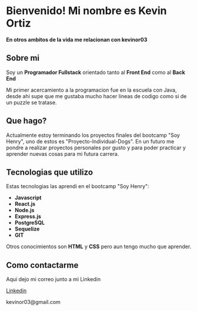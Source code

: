 <h1>Bienvenido! Mi nombre es Kevin Ortiz</h1>
<p><b>En otros ambitos de la vida me relacionan con kevinor03</b></p>

<h2>Sobre mi</h2>
<p> Soy un <b>Programador Fullstack</b> orientado tanto al <b>Front End</b> como al <b>Back End</b></p>
<p> Mi primer acercamiento a la programacion fue en la escuela con Java, desde ahi supe que me gustaba mucho hacer lineas de codigo como si de un puzzle se tratase.</p>

<h2>Que hago?</h2>
<p>Actualmente estoy terminando los proyectos finales del bootcamp "Soy Henry", uno de estos es "Proyecto-Individual-Dogs". En un futuro me pondre a realizar proyectos personales por gusto y para poder practicar y aprender nuevas cosas para mi futura carrera.</p>

<h2>Tecnologias que utilizo</h2>
<p>Estas tecnologias las aprendi en el bootcamp "Soy Henry":</p>
<ul>
  <li type="disc"><b>Javascript</b></li>
  <li type="disc"><b>React.js</b></li>
  <li type="disc"><b>Node.js</b></li>
  <li type="disc"><b>Express.js</b></li>
  <li type="disc"><b>PostgreSQL</b></li>
  <li type="disc"><b>Sequelize</b></li>
  <li type="disc"><b>GIT</b></li>
</ul>
<p>Otros conocimientos son <b>HTML</b> y <b>CSS</b> pero aun tengo mucho que aprender.</p>

<h2>Como contactarme</h2>
<p>Aqui dejo mi correo junto a mi Linkedin</p>
<p><a href="https://www.linkedin.com/in/kevin-ortiz-b29321276/" target="_blank" rel="noopener noreferrer">Linkedin</a></p>
<p>kevinor03@gmail.com</p>
